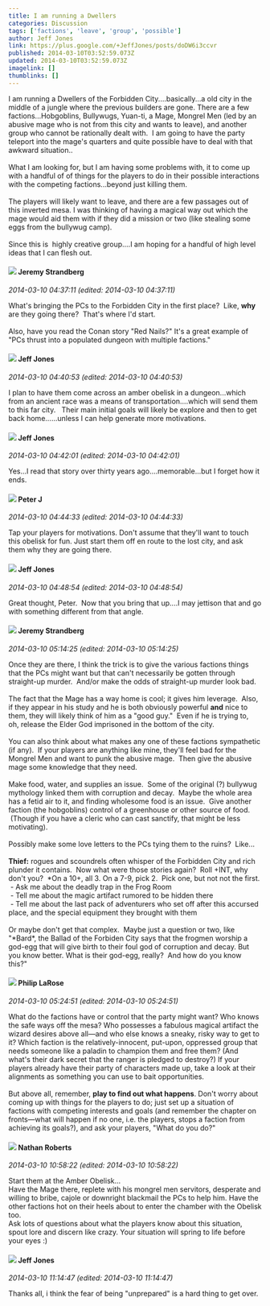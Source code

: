 ```yaml
---
title: I am running a Dwellers
categories: Discussion
tags: ['factions', 'leave', 'group', 'possible']
author: Jeff Jones
link: https://plus.google.com/+JeffJones/posts/doDW6i3ccvr
published: 2014-03-10T03:52:59.073Z
updated: 2014-03-10T03:52:59.073Z
imagelink: []
thumblinks: []
---
```


I am running a Dwellers of the Forbidden City....basically...a old city in the middle of a jungle where the previous builders are gone. There are a few factions...Hobgoblins, Bullywugs, Yuan-ti, a Mage, Mongrel Men (led by an abusive mage who is not from this city and wants to leave), and another group who cannot be rationally dealt with.  I am going to have the party teleport into the mage&#39;s quarters and quite possible have to deal with that awkward situation..<br /><br />What I am looking for, but I am having some problems with, it to come up with a handful of of things for the players to do in their possible interactions with the competing factions...beyond just killing them.<br /><br />The players will likely want to leave, and there are a few passages out of this inverted mesa. I was thinking of having a magical way out which the mage would aid them with if they did a mission or two (like stealing some eggs from the bullywug camp).<br /><br />Since this is  highly creative group....I am hoping for a handful of high level ideas that I can flesh out.
<div id='comment z12ful5pfuratpzyv04cgrbixtb2troqp4o'>
  <h4><img src='{{site.baseurl}}//images/avatars/102595580176380683252_photo.jpg'> Jeremy Strandberg</h4>
      <p><cite>2014-03-10 04:37:11 (edited: 2014-03-10 04:37:11)</cite></p>
        <p>What&#39;s bringing the PCs to the Forbidden City in the first place?  Like, <b>why</b> are they going there?  That&#39;s where I&#39;d start.<br /><br />Also, have you read the Conan story &quot;Red Nails?&quot; It&#39;s a great example of &quot;PCs thrust into a populated dungeon with multiple factions.&quot;</p>
</div>
        

<div id='comment z12ful5pfuratpzyv04cgrbixtb2troqp4o'>
  <h4><img src='{{site.baseurl}}//images/avatars/109660663401260259529_photo.jpg'> Jeff Jones</h4>
      <p><cite>2014-03-10 04:40:53 (edited: 2014-03-10 04:40:53)</cite></p>
        <p>I plan to have them come across an amber obelisk in a dungeon...which from an ancient race was a means of transportation....which will send them to this far city.   Their main initial goals will likely be explore and then to get back home......unless I can help generate more motivations.</p>
</div>
        

<div id='comment z12ful5pfuratpzyv04cgrbixtb2troqp4o'>
  <h4><img src='{{site.baseurl}}//images/avatars/109660663401260259529_photo.jpg'> Jeff Jones</h4>
      <p><cite>2014-03-10 04:42:01 (edited: 2014-03-10 04:42:01)</cite></p>
        <p>Yes...I read that story over thirty years ago....memorable...but I forget how it ends.</p>
</div>
        

<div id='comment z12ful5pfuratpzyv04cgrbixtb2troqp4o'>
  <h4><img src='{{site.baseurl}}//images/avatars/113692337653837882568_photo.jpg'> Peter J</h4>
      <p><cite>2014-03-10 04:44:33 (edited: 2014-03-10 04:44:33)</cite></p>
        <p>Tap your players for motivations. Don&#39;t assume that they&#39;ll want to touch this obelisk for fun. Just start them off en route to the lost city, and ask them why they are going there.</p>
</div>
        

<div id='comment z12ful5pfuratpzyv04cgrbixtb2troqp4o'>
  <h4><img src='{{site.baseurl}}//images/avatars/109660663401260259529_photo.jpg'> Jeff Jones</h4>
      <p><cite>2014-03-10 04:48:54 (edited: 2014-03-10 04:48:54)</cite></p>
        <p>Great thought, Peter.  Now that you bring that up....I may jettison that and go with something different from that angle.</p>
</div>
        

<div id='comment z12ful5pfuratpzyv04cgrbixtb2troqp4o'>
  <h4><img src='{{site.baseurl}}//images/avatars/102595580176380683252_photo.jpg'> Jeremy Strandberg</h4>
      <p><cite>2014-03-10 05:14:25 (edited: 2014-03-10 05:14:25)</cite></p>
        <p>Once they are there, I think the trick is to give the various factions things that the PCs might want but that can&#39;t necessarily be gotten through straight-up murder.  And/or make the odds of straight-up murder look bad. <br /><br />The fact that the Mage has a way home is cool; it gives him leverage.  Also, if they appear in his study and he is both obviously powerful <b>and</b> nice to them, they will likely think of him as a &quot;good guy.&quot;  Even if he is trying to, oh, release the Elder God imprisoned in the bottom of the city.<br /><br />You can also think about what makes any one of these factions sympathetic (if any).  If your players are anything like mine, they&#39;ll feel bad for the Mongrel Men and want to punk the abusive mage.  Then give the abusive mage some knowledge that they need.<br /><br />Make food, water, and supplies an issue.  Some of the original (?) bullywug mythology linked them with corruption and decay.  Maybe the whole area has a fetid air to it, and finding wholesome food is an issue.  Give another faction (the hobgoblins) control of a greenhouse or other source of food.  (Though if you have a cleric who can cast sanctify, that might be less motivating).<br /><br />Possibly make some love letters to the PCs tying them to the ruins?  Like...<br /><br /><b>Thief:</b> rogues and scoundrels often whisper of the Forbidden City and rich plunder it contains.  Now what were those stories again?  Roll +INT, why don&#39;t you?  *On a 10+, all 3. On a 7-9, pick 2.  Pick one, but not not the first.<br /> - Ask me about the deadly trap in the Frog Room<br /> - Tell me about the magic artifact rumored to be hidden there<br /> - Tell me about the last pack of adventurers who set off after this accursed place, and the special equipment they brought with them<br /><br />Or maybe don&#39;t get that complex.  Maybe just a question or two, like &quot;*Bard*, the Ballad of the Forbiden City says that the frogmen worship a god-egg that will give birth to their foul god of corruption and decay. But you know better. What is their god-egg, really?  And how do you know this?&quot;</p>
</div>
        

<div id='comment z12ful5pfuratpzyv04cgrbixtb2troqp4o'>
  <h4><img src='{{site.baseurl}}//images/avatars/113417469894384798751_photo.jpg'> Philip LaRose</h4>
      <p><cite>2014-03-10 05:24:51 (edited: 2014-03-10 05:24:51)</cite></p>
        <p>What do the factions have or control that the party might want? Who knows the safe ways off the mesa? Who possesses a fabulous magical artifact the wizard desires above all—and who else knows a sneaky, risky way to get to it? Which faction is the relatively-innocent, put-upon, oppressed group that needs someone like a paladin to champion them and free them? (And what&#39;s their dark secret that the ranger is pledged to destroy?) If your players already have their party of characters made up, take a look at their alignments as something you can use to bait opportunities.<br /><br />But above all, remember, <b>play to find out what happens</b>. Don&#39;t worry about coming up with things for the players to do; just set up a situation of factions with competing interests and goals (and remember the chapter on fronts—what will happen if no one, i.e. the players, stops a faction from achieving its goals?), and ask your players, &quot;What do you do?&quot;</p>
</div>
        

<div id='comment z12ful5pfuratpzyv04cgrbixtb2troqp4o'>
  <h4><img src='{{site.baseurl}}//images/avatars/117646243340764868749_photo.jpg'> Nathan Roberts</h4>
      <p><cite>2014-03-10 10:58:22 (edited: 2014-03-10 10:58:22)</cite></p>
        <p>Start them at the Amber Obelisk...<br />Have the Mage there, replete with his mongrel men servitors, desperate and willing to bribe, cajole or downright blackmail the PCs to help him. Have the other factions hot on their heels about to enter the chamber with the Obelisk too.<br />Ask lots of questions about what the players know about this situation, spout lore and discern like crazy. Your situation will spring to life before your eyes :)</p>
</div>
        

<div id='comment z12ful5pfuratpzyv04cgrbixtb2troqp4o'>
  <h4><img src='{{site.baseurl}}//images/avatars/109660663401260259529_photo.jpg'> Jeff Jones</h4>
      <p><cite>2014-03-10 11:14:47 (edited: 2014-03-10 11:14:47)</cite></p>
        <p>Thanks all, i think the fear of being &quot;unprepared&quot; is a hard thing to get over.</p>
</div>
        